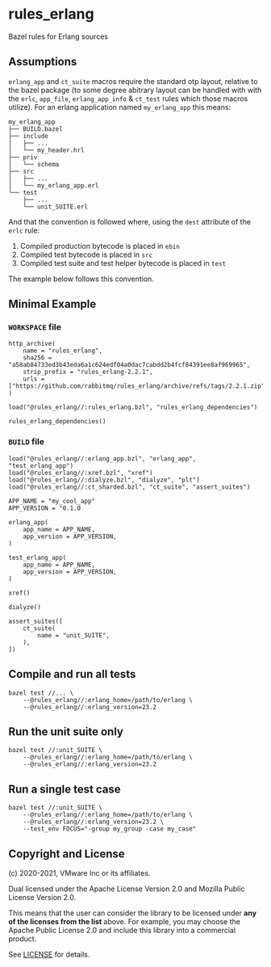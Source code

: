 # rules_erlang

Bazel rules for Erlang sources

## Assumptions

`erlang_app` and `ct_suite` macros require the standard otp layout, relative to the bazel package (to some degree abitrary layout can be handled with with the `erlc`, `app_file`, `erlang_app_info` & `ct_test` rules which those macros utilize). For an erlang application named `my_erlang_app` this means:

```
my_erlang_app
├── BUILD.bazel
├── include
│   ├── ...
│   └── my_header.hrl
├── priv
│   └── schema
├── src
│   ├── ...
│   └── my_erlang_app.erl
└── test
    ├── ...
    └── unit_SUITE.erl
```

And that the convention is followed where, using the `dest` attribute of the `erlc` rule:
1. Compiled production bytecode is placed in `ebin`
2. Compiled test bytecode is placed in `src`
3. Compiled test suite and test helper bytecode is placed in `test`

The example below follows this convention.

## Minimal Example

### `WORKSPACE` file

```starlark
http_archive(
    name = "rules_erlang",
    sha256 = "a58ab84733ed3b43eda6a1c624edf04a0dac7cabdd2b4fcf84391ee8af969965",
    strip_prefix = "rules_erlang-2.2.1",
    urls = ["https://github.com/rabbitmq/rules_erlang/archive/refs/tags/2.2.1.zip"],
)

load("@rules_erlang//:rules_erlang.bzl", "rules_erlang_dependencies")

rules_erlang_dependencies()
```

### `BUILD` file

```starlark
load("@rules_erlang//:erlang_app.bzl", "erlang_app", "test_erlang_app")
load("@rules_erlang//:xref.bzl", "xref")
load("@rules_erlang//:dialyze.bzl", "dialyze", "plt")
load("@rules_erlang//:ct_sharded.bzl", "ct_suite", "assert_suites")

APP_NAME = "my_cool_app"
APP_VERSION = "0.1.0

erlang_app(
    app_name = APP_NAME,
    app_version = APP_VERSION,
)

test_erlang_app(
    app_name = APP_NAME,
    app_version = APP_VERSION,
)

xref()

dialyze()

assert_suites([
    ct_suite(
        name = "unit_SUITE",
    ),
])
```

## Compile and run all tests

```shell
bazel test //... \
    --@rules_erlang//:erlang_home=/path/to/erlang \
    --@rules_erlang//:erlang_version=23.2
```

## Run the unit suite only

```shell
bazel test //:unit_SUITE \
    --@rules_erlang//:erlang_home=/path/to/erlang \
    --@rules_erlang//:erlang_version=23.2
```

## Run a single test case

```shell
bazel test //:unit_SUITE \
    --@rules_erlang//:erlang_home=/path/to/erlang \
    --@rules_erlang//:erlang_version=23.2 \
    --test_env FOCUS="-group my_group -case my_case"
```

## Copyright and License

(c) 2020-2021, VMware Inc or its affiliates.

Dual licensed under the Apache License Version 2.0 and
Mozilla Public License Version 2.0.

This means that the user can consider the library to be licensed under
**any of the licenses from the list** above. For example, you may
choose the Apache Public License 2.0 and include this library into a
commercial product.

See [LICENSE](./LICENSE) for details.
